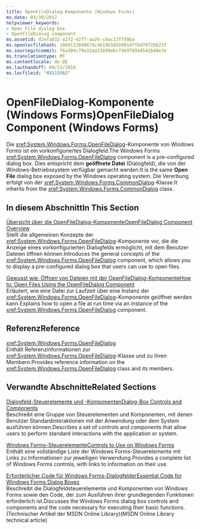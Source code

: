```yaml
---
title: OpenFileDialog-Komponente (Windows Forms)
ms.date: 03/30/2017
helpviewer_keywords:
- Open File dialog box
- OpenFileDialog component
ms.assetid: d2efa832-a272-42ff-aa26-c4ac13ff59ba
ms.openlocfilehash: 108411269067dc4b19b585b991dffbd78f2bb23f
ms.sourcegitcommit: 76a304c79a32aa13889ebcf4b9789a4542b48e3e
ms.translationtype: MT
ms.contentlocale: de-DE
ms.lasthandoff: 09/13/2018
ms.locfileid: "45515562"
---
```

# <a name="openfiledialog-component-windows-forms"></a><span data-ttu-id="91621-102">OpenFileDialog-Komponente (Windows Forms)</span><span class="sxs-lookup"><span data-stu-id="91621-102">OpenFileDialog Component (Windows Forms)</span></span>
<span data-ttu-id="91621-103">Die <xref:System.Windows.Forms.OpenFileDialog>-Komponente von Windows Forms ist ein vorkonfiguriertes Dialogfeld.</span><span class="sxs-lookup"><span data-stu-id="91621-103">The Windows Forms <xref:System.Windows.Forms.OpenFileDialog> component is a pre-configured dialog box.</span></span> <span data-ttu-id="91621-104">Dies entspricht dem **geöffnete Datei** (Dialogfeld), die von der Windows-Betriebssystem verfügbar gemacht werden.</span><span class="sxs-lookup"><span data-stu-id="91621-104">It is the same **Open File** dialog box exposed by the Windows operating system.</span></span> <span data-ttu-id="91621-105">Die Vererbung erfolgt von der <xref:System.Windows.Forms.CommonDialog>-Klasse.</span><span class="sxs-lookup"><span data-stu-id="91621-105">It inherits from the <xref:System.Windows.Forms.CommonDialog> class.</span></span>  
  
## <a name="in-this-section"></a><span data-ttu-id="91621-106">In diesem Abschnitt</span><span class="sxs-lookup"><span data-stu-id="91621-106">In This Section</span></span>  
 [<span data-ttu-id="91621-107">Übersicht über die OpenFileDialog-Komponente</span><span class="sxs-lookup"><span data-stu-id="91621-107">OpenFileDialog Component Overview</span></span>](../../../../docs/framework/winforms/controls/openfiledialog-component-overview-windows-forms.md)  
 <span data-ttu-id="91621-108">Stellt die allgemeinen Konzepte der <xref:System.Windows.Forms.OpenFileDialog>-Komponente vor, die die Anzeige eines vorkonfigurierten Dialogfelds ermöglicht, mit dem Benutzer Dateien öffnen können.</span><span class="sxs-lookup"><span data-stu-id="91621-108">Introduces the general concepts of the <xref:System.Windows.Forms.OpenFileDialog> component, which allows you to display a pre-configured dialog box that users can use to open files.</span></span>  
  
 [<span data-ttu-id="91621-109">Gewusst wie: Öffnen von Dateien mit der OpenFileDialog-Komponente</span><span class="sxs-lookup"><span data-stu-id="91621-109">How to: Open Files Using the OpenFileDialog Component</span></span>](../../../../docs/framework/winforms/controls/how-to-open-files-using-the-openfiledialog-component.md)  
 <span data-ttu-id="91621-110">Erläutert, wie eine Datei zur Laufzeit über eine Instanz der <xref:System.Windows.Forms.OpenFileDialog>-Komponente geöffnet werden kann.</span><span class="sxs-lookup"><span data-stu-id="91621-110">Explains how to open a file at run time via an instance of the <xref:System.Windows.Forms.OpenFileDialog> component.</span></span>  
  
## <a name="reference"></a><span data-ttu-id="91621-111">Referenz</span><span class="sxs-lookup"><span data-stu-id="91621-111">Reference</span></span>  
 <xref:System.Windows.Forms.OpenFileDialog>  
 <span data-ttu-id="91621-112">Enthält Referenzinformationen zur <xref:System.Windows.Forms.OpenFileDialog>-Klasse und zu ihren Membern.</span><span class="sxs-lookup"><span data-stu-id="91621-112">Provides reference information on the <xref:System.Windows.Forms.OpenFileDialog> class and its members.</span></span>  
  
## <a name="related-sections"></a><span data-ttu-id="91621-113">Verwandte Abschnitte</span><span class="sxs-lookup"><span data-stu-id="91621-113">Related Sections</span></span>  
 [<span data-ttu-id="91621-114">Dialogfeld-Steuerelemente und -Komponenten</span><span class="sxs-lookup"><span data-stu-id="91621-114">Dialog-Box Controls and Components</span></span>](../../../../docs/framework/winforms/controls/dialog-box-controls-and-components-windows-forms.md)  
 <span data-ttu-id="91621-115">Beschreibt eine Gruppe von Steuerelementen und Komponenten, mit denen Benutzer Standardinteraktionen mit der Anwendung oder dem System ausführen können.</span><span class="sxs-lookup"><span data-stu-id="91621-115">Describes a set of controls and components that allow users to perform standard interactions with the application or system.</span></span>  
  
 [<span data-ttu-id="91621-116">Windows Forms-Steuerelemente</span><span class="sxs-lookup"><span data-stu-id="91621-116">Controls to Use on Windows Forms</span></span>](../../../../docs/framework/winforms/controls/controls-to-use-on-windows-forms.md)  
 <span data-ttu-id="91621-117">Enthält eine vollständige Liste der Windows Forms-Steuerelemente mit Links zu Informationen zur jeweiligen Verwendung.</span><span class="sxs-lookup"><span data-stu-id="91621-117">Provides a complete list of Windows Forms controls, with links to information on their use.</span></span>  
  
 [<span data-ttu-id="91621-118">Erforderlicher Code für Windows Forms-Dialogfelder</span><span class="sxs-lookup"><span data-stu-id="91621-118">Essential Code for Windows Forms Dialog Boxes</span></span>](https://go.microsoft.com/fwlink/?LinkID=102575)  
 <span data-ttu-id="91621-119">Beschreibt die Dialogfeldsteuerelemente und Komponenten von Windows Forms sowie den Code, der zum Ausführen ihrer grundlegenden Funktionen erforderlich ist.</span><span class="sxs-lookup"><span data-stu-id="91621-119">Discusses the Windows Forms dialog box controls and components and the code necessary for executing their basic functions.</span></span> <span data-ttu-id="91621-120">(Technischer Artikel der MSDN Online Library)</span><span class="sxs-lookup"><span data-stu-id="91621-120">(MSDN Online Library technical article)</span></span>
